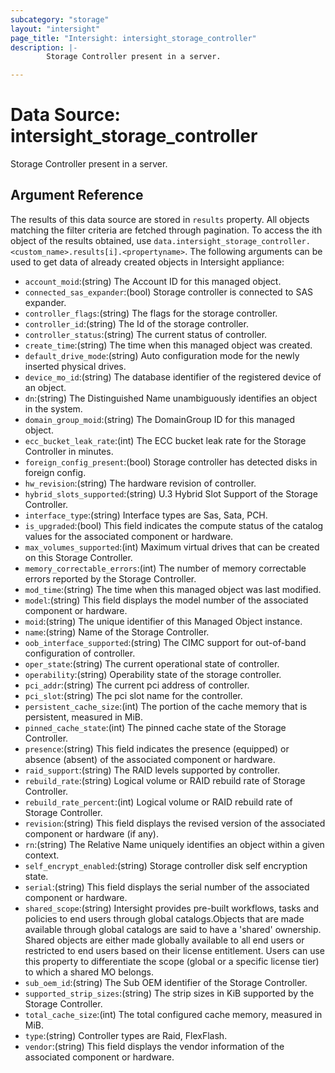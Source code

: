 ```yaml
---
subcategory: "storage"
layout: "intersight"
page_title: "Intersight: intersight_storage_controller"
description: |-
        Storage Controller present in a server.

---
```


# Data Source: intersight_storage_controller
Storage Controller present in a server.
## Argument Reference
The results of this data source are stored in `results` property.
All objects matching the filter criteria are fetched through pagination.
To access the ith object of the results obtained, use `data.intersight_storage_controller.<custom_name>.results[i].<propertyname>`.
The following arguments can be used to get data of already created objects in Intersight appliance:
* `account_moid`:(string) The Account ID for this managed object. 
* `connected_sas_expander`:(bool) Storage controller is connected to SAS expander. 
* `controller_flags`:(string) The flags for the storage controller. 
* `controller_id`:(string) The Id of the storage controller. 
* `controller_status`:(string) The current status of controller. 
* `create_time`:(string) The time when this managed object was created. 
* `default_drive_mode`:(string) Auto configuration mode for the newly inserted physical drives. 
* `device_mo_id`:(string) The database identifier of the registered device of an object. 
* `dn`:(string) The Distinguished Name unambiguously identifies an object in the system. 
* `domain_group_moid`:(string) The DomainGroup ID for this managed object. 
* `ecc_bucket_leak_rate`:(int) The ECC bucket leak rate for the Storage Controller in minutes. 
* `foreign_config_present`:(bool) Storage controller has detected disks in foreign config. 
* `hw_revision`:(string) The hardware revision of controller. 
* `hybrid_slots_supported`:(string) U.3 Hybrid Slot Support of the Storage Controller. 
* `interface_type`:(string) Interface types are Sas, Sata, PCH. 
* `is_upgraded`:(bool) This field indicates the compute status of the catalog values for the associated component or hardware. 
* `max_volumes_supported`:(int) Maximum virtual drives that can be created on this Storage Controller. 
* `memory_correctable_errors`:(int) The number of memory correctable errors reported by the Storage Controller. 
* `mod_time`:(string) The time when this managed object was last modified. 
* `model`:(string) This field displays the model number of the associated component or hardware. 
* `moid`:(string) The unique identifier of this Managed Object instance. 
* `name`:(string) Name of the Storage Controller. 
* `oob_interface_supported`:(string) The CIMC support for out-of-band configuration of controller. 
* `oper_state`:(string) The current operational state of controller. 
* `operability`:(string) Operability state of the storage controller. 
* `pci_addr`:(string) The current pci address of controller. 
* `pci_slot`:(string) The pci slot name for the controller. 
* `persistent_cache_size`:(int) The portion of the cache memory that is persistent, measured in MiB. 
* `pinned_cache_state`:(int) The pinned cache state of the Storage Controller. 
* `presence`:(string) This field indicates the presence (equipped) or absence (absent) of the associated component or hardware. 
* `raid_support`:(string) The RAID levels supported by controller. 
* `rebuild_rate`:(string) Logical volume or RAID rebuild rate of Storage Controller. 
* `rebuild_rate_percent`:(int) Logical volume or RAID rebuild rate of Storage Controller. 
* `revision`:(string) This field displays the revised version of the associated component or hardware (if any). 
* `rn`:(string) The Relative Name uniquely identifies an object within a given context. 
* `self_encrypt_enabled`:(string) Storage controller disk self encryption state. 
* `serial`:(string) This field displays the serial number of the associated component or hardware. 
* `shared_scope`:(string) Intersight provides pre-built workflows, tasks and policies to end users through global catalogs.Objects that are made available through global catalogs are said to have a 'shared' ownership. Shared objects are either made globally available to all end users or restricted to end users based on their license entitlement. Users can use this property to differentiate the scope (global or a specific license tier) to which a shared MO belongs. 
* `sub_oem_id`:(string) The Sub OEM identifier of the Storage Controller. 
* `supported_strip_sizes`:(string) The strip sizes in KiB supported by the Storage Controller. 
* `total_cache_size`:(int) The total configured cache memory, measured in MiB. 
* `type`:(string) Controller types are Raid, FlexFlash. 
* `vendor`:(string) This field displays the vendor information of the associated component or hardware. 
 
